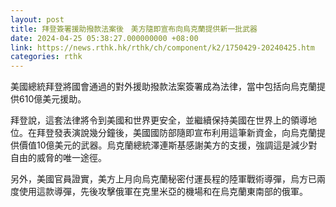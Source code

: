 ```yaml
---
layout: post
title: 拜登簽署援助撥款法案後　美方隨即宣布向烏克蘭提供新一批武器
date: 2024-04-25 05:38:27.000000000 +08:00
link: https://news.rthk.hk/rthk/ch/component/k2/1750429-20240425.htm
categories: rthk
---
```


美國總統拜登將國會通過的對外援助撥款法案簽署成為法律，當中包括向烏克蘭提供610億美元援助。

拜登說，這套法律將令到美國和世界更安全，並繼續保持美國在世界上的領導地位。在拜登發表演說幾分鐘後，美國國防部隨即宣布利用這筆新資金，向烏克蘭提供價值10億美元的武器。烏克蘭總統澤連斯基感謝美方的支援，強調這是減少對自由的威脅的唯一途徑。

另外，美國官員證實，美方上月向烏克蘭秘密付運長程的陸軍戰術導彈，烏方已兩度使用這款導彈，先後攻擊俄軍在克里米亞的機場和在烏克蘭東南部的俄軍。
